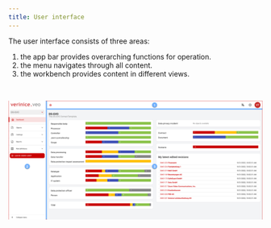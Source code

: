 ```yaml
---
title: User interface
---
```


The user interface consists of three areas:

1. the <DocsLink to="/manual/user-interface/app_bar">app bar</DocsLink> provides overarching functions for operation.
1. the <DocsLink to="/manual/user-interface/menu">menu</DocsLink> navigates through all content.
1. the <DocsLink to="/manual/user-interface/workbench">workbench</DocsLink> provides content in different views.

<br>

![User interface](./docs/2.manual/1.user-interface/media/veo_user-interface.en.png)

<br>
